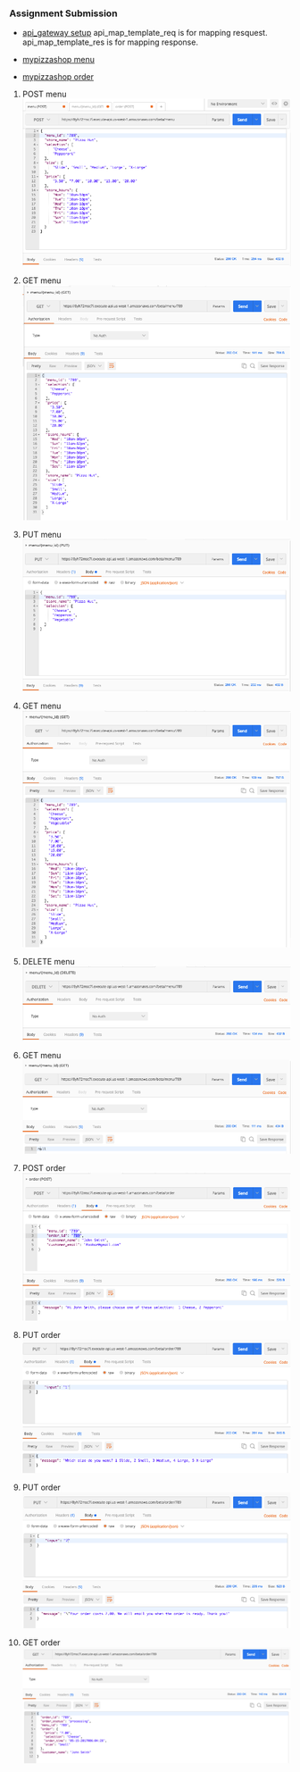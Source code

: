 ### Assignment Submission

- [api_gateway setup](https://github.com/kanghuawu/cmpe273-spring17/tree/master/assignment2/api_gateway)
api_map_template_req is for mapping resquest.
api_map_template_res is for mapping response.

- [mypizzashop menu](https://github.com/kanghuawu/cmpe273-spring17/tree/master/assignment2/mypizzashop-menu)

- [mypizzashop order](https://github.com/kanghuawu/cmpe273-spring17/tree/master/assignment2/mypizzashop-order)

1. POST menu
![post_menu](picture/1_POST_menu.png "post menu")

2. GET menu
![get_menu](picture/2_GET_menu.png "get menu")

3. PUT menu
![put_menu](picture/3_PUT_menu.png "put menu")

4. GET menu
![get_menu](picture/4_GET_menu.png "get menu")

5. DELETE menu
![delete_menu](picture/5_DELETE_menu.png "delete menu")

6. GET menu
![get_menu](picture/6_GET_menu.png "get menu")

7. POST order
![post_order](picture/7_POST_order.png "post order")

8. PUT order
![put_order](picture/8_PUT_order.png "pull order")

9. PUT order
![put_order](picture/9_PUT_order.png "pull order")

6. GET order
![get_menu](picture/10_GET_order.png "get menu")